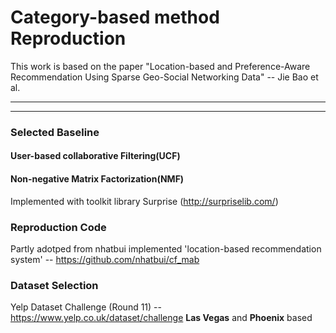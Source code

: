 # Category-based method Reproduction

This work is based on the paper "Location-based and Preference-Aware Recommendation Using Sparse Geo-Social Networking Data" -- Jie Bao et al. 

***
***

### Selected Baseline

#### User-based collaborative Filtering(UCF)

#### Non-negative Matrix Factorization(NMF)

Implemented with toolkit library Surprise (http://surpriselib.com/)

### Reproduction Code

Partly adotped from nhatbui implemented 'location-based recommendation system'
-- https://github.com/nhatbui/cf_mab

### Dataset Selection

Yelp Dataset Challenge (Round 11) -- https://www.yelp.co.uk/dataset/challenge
**Las Vegas** and **Phoenix** based
